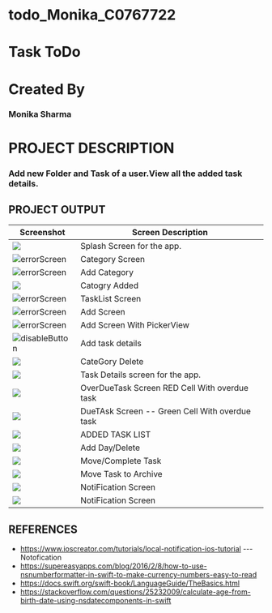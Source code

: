 # todo_Monika_C0767722
# Task ToDo
# Created By
### Monika Sharma

# PROJECT DESCRIPTION
### Add new Folder  and Task of a user.View all the added task details.
## PROJECT OUTPUT
Screenshot | Screen Description
--- | ---
<img src="https://s7.gifyu.com/images/SplashScreen.png" /> | Splash Screen for the app.
<img src="https://s7.gifyu.com/images/Simulator-Screen-Shot---iPhone-SE-2nd-generation---2020-07-02-at-01.03.03.png" alt="errorScreen"/> | Category Screen
<img src="https://s7.gifyu.com/images/add1.png" alt="errorScreen"/> | Add Category
<img src="https://s7.gifyu.com/images/Add2.png"/> | Catogry Added 
 <img src="https://s7.gifyu.com/images/Simulator-Screen-Shot---iPhone-SE-2nd-generation---2020-07-02-at-01.16.21.png"  alt="errorScreen"/> | TaskList Screen  
 <img src="https://s7.gifyu.com/images/AddTask1.png" alt="errorScreen"/> | Add Screen
 <img src="https://s7.gifyu.com/images/AddTask2.png"  alt="errorScreen"/> | Add Screen With PickerView
 <img src="https://s7.gifyu.com/images/AddTAsk3.png" alt="disableButton"/> | Add task details
 <img src="https://s7.gifyu.com/images/categoryDelete.png"/> | CateGory Delete
<img src="https://s7.gifyu.com/images/Test12.png"/> | Task Details screen for the app.
<img src="https://s7.gifyu.com/images/OverrDueTask.png"/> |OverDueTask Screen RED Cell With overdue task
<img src="https://s7.gifyu.com/images/Simulator-Screen-Shot---iPhone-SE-2nd-generation---2020-07-01-at-23.37.5579b468d64aa8af0e.png"/> | DueTAsk Screen -- Green Cell With overdue task
<img src="https://s7.gifyu.com/images/ListTask.png"/> |ADDED TASK LIST
<img src="https://s7.gifyu.com/images/Simulator-Screen-Shot---iPhone-SE-2nd-generation---2020-07-01-at-23.44.05.png"/> | Add Day/Delete
<img src="https://s7.gifyu.com/images/Move.png"/> | Move/Complete Task
<img src="https://s7.gifyu.com/images/sq.png"/> | Move Task to Archive
<img src="https://s7.gifyu.com/images/Tass1.png"/> | NotiFication Screen
<img src="https://s7.gifyu.com/images/tas222.png"/> | NotiFication Screen

## REFERENCES
* https://www.ioscreator.com/tutorials/local-notification-ios-tutorial --- Notofication
* https://supereasyapps.com/blog/2016/2/8/how-to-use-nsnumberformatter-in-swift-to-make-currency-numbers-easy-to-read
* https://docs.swift.org/swift-book/LanguageGuide/TheBasics.html
* https://stackoverflow.com/questions/25232009/calculate-age-from-birth-date-using-nsdatecomponents-in-swift

